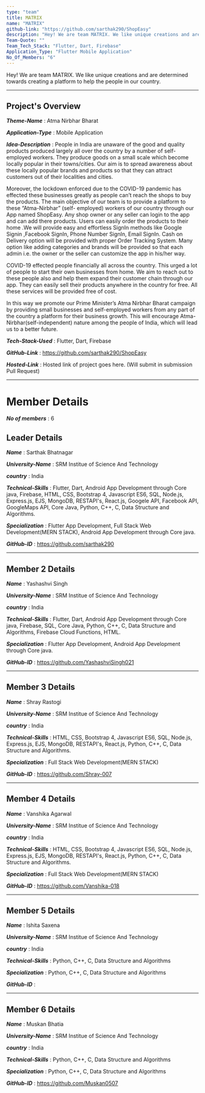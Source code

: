 ```yaml
---
type: "team"                                                        
title: MATRIX
name: "MATRIX"
github-link: "https://github.com/sarthak290/ShopEasy"
description: "Hey! We are team MATRIX. We like unique creations and are determined towards creating a platform to help the people in our country."
Team-Quote: ""
Team_Tech_Stack: "Flutter, Dart, Firebase"
Application_Type: "Flutter Mobile Application"
No_Of_Members: "6"
---
```


Hey! We are team MATRIX. We like unique creations and are determined towards creating a platform to help the people in our country.

---

## Project's Overview

_**Theme-Name**_ : Atma Nirbhar Bharat

_**Application-Type**_ :   Mobile Application 

_**Idea-Description**_ :   People in India are unaware of the good and quality products produced largely all over the country by a number of self-employed workers. They produce goods on a small scale which become locally popular in their towns/cities. Our aim is to spread awareness about these locally popular brands and products so that they can attract customers out of their localities and cities. 

Moreover, the lockdown enforced due to the COVID-19 pandemic has effected these businesses greatly as people can’t reach the shops to buy the products. The main objective of our team is to provide a platform to these “Atma-Nirbhar” (self- employed) workers of our country through our App named ShopEasy. Any shop owner or any seller can login to the app and can add there products. Users can easily order the products to their home .We will provide easy and effortless SignIn methods like Google Signin ,Facebook SignIn, Phone Number SignIn, Email SignIn. Cash on Delivery option will be provided with proper Order Tracking System. Many option like adding categories and brands will be provided so that each admin i.e. the owner or the seller can customize the app in his/her way. 

COVID-19 effected people financially all across the country. This urged a lot of people to start their own businesses from home. We aim to reach out to these people also and help them expand their customer chain through our app. They can easily sell their products anywhere in the country for free. All these services will be provided free of cost. 

In this way we promote our Prime Minister’s Atma Nirbhar Bharat campaign by providing small businesses and self-employed workers from any part of the country a platform for their business growth. This will encourage Atma-Nirbhar(self-independent) nature among the people of India, which will lead us to a better future. 



_**Tech-Stack-Used**_ :   Flutter, Dart, Firebase

_**GitHub-Link**_ :  https://github.com/sarthak290/ShopEasy

_**Hosted-Link**_ :    Hosted link of project goes here. (Will submit in submission Pull Request)

---

# Member Details

_**No of members**_ : 6



## Leader Details

_**Name**_ : Sarthak Bhatnagar

_**University-Name**_ : SRM Institue of Science And Technology

_**country**_ : India
 
_**Technical-Skills**_ : Flutter, Dart, Android App Development through Core java, Firebase, HTML, CSS, Bootstrap 4, Javascript ES6, SQL, Node.js, Express.js, EJS, MongoDB, RESTAPI's, React.js, Googele API, Facebook API, GoogleMaps API, Core Java, Python, C++, C, Data Structure and Algorithms.

_**Specialization**_ : Flutter App Development, Full Stack Web Development(MERN STACK), Android App Development through Core java.

_**GitHub-ID**_ :  https://github.com/sarthak290

---

## Member 2 Details

_**Name**_ : Yashashvi Singh

_**University-Name**_ : SRM Institue of Science And Technology

_**country**_ : India
 
_**Technical-Skills**_ : Flutter, Dart, Android App Development through Core java, Firebase, SQL, Core Java, Python, C++, C, Data Structure and Algorithms, Firebase Cloud Functions, HTML.

_**Specialization**_ : Flutter App Development, Android App Development through Core java.

_**GitHub-ID**_ :  https://github.com/YashashviSingh021

---

## Member 3 Details

_**Name**_ : Shray Rastogi

_**University-Name**_ : SRM Institue of Science And Technology

_**country**_ : India
 
_**Technical-Skills**_ : HTML, CSS, Bootstrap 4, Javascript ES6, SQL, Node.js, Express.js, EJS, MongoDB, RESTAPI's, React.js, Python, C++, C, Data Structure and Algorithms.

_**Specialization**_ : Full Stack Web Development(MERN STACK)

_**GitHub-ID**_ : https://github.com/Shray-007 

---

## Member 4 Details

_**Name**_ : Vanshika Agarwal

_**University-Name**_ : SRM Institue of Science And Technology

_**country**_ : India
 
_**Technical-Skills**_ : HTML, CSS, Bootstrap 4, Javascript ES6, SQL, Node.js, Express.js, EJS, MongoDB, RESTAPI's, React.js, Python, C++, C, Data Structure and Algorithms.

_**Specialization**_ : Full Stack Web Development(MERN STACK)

_**GitHub-ID**_ :  https://github.com/Vanshika-018

---

## Member 5 Details

_**Name**_ : Ishita Saxena

_**University-Name**_ : SRM Institue of Science And Technology

_**country**_ : India
 
_**Technical-Skills**_ : Python, C++, C, Data Structure and Algorithms

_**Specialization**_ : Python, C++, C, Data Structure and Algorithms

_**GitHub-ID**_ :  

---

## Member 6 Details

_**Name**_ : Muskan Bhatia

_**University-Name**_ : SRM Institue of Science And Technology

_**country**_ : India
 
_**Technical-Skills**_ : Python, C++, C, Data Structure and Algorithms

_**Specialization**_ : Python, C++, C, Data Structure and Algorithms

_**GitHub-ID**_ :  https://github.com/Muskan0507


